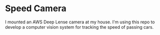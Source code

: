 # Speed Camera

I mounted an AWS Deep Lense camera at my house. I'm using this repo to develop a computer vision system for tracking the speed of passing cars.